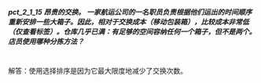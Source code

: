 ##### pct_2_1_15 昂贵的交换。 一家航运公司的一名职员负责根据他们运出的时间顺序重新安排一些大箱子。因此，相对于交换成本（移动包装箱），比较成本非常低（仅查看标签）。仓库几乎已满：有足够的空间容纳任何一个箱子，但不是两个。店员使用哪种分拣方法？<br/><br/>

解答：使用选择排序是因为它最大限度地减少了交换次数。
